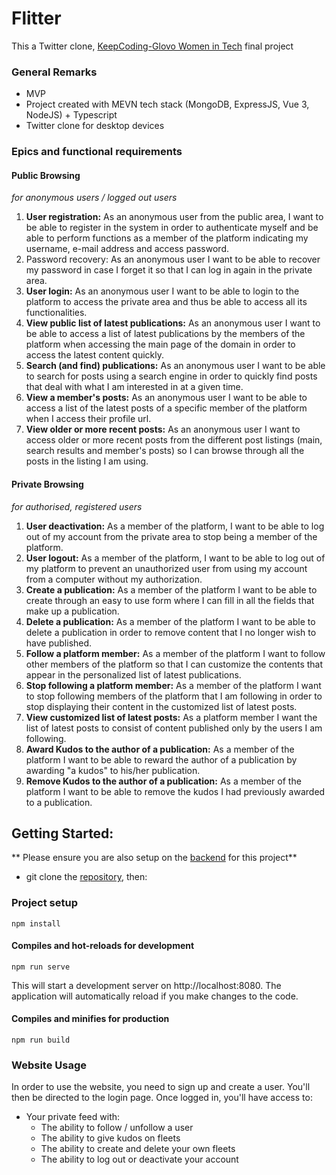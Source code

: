 # Flitter
This a Twitter clone, [KeepCoding-Glovo Women in Tech](https://keepcoding.io/nuestros-bootcamps/mujeres-glovo/ "KC Bootcamp") final project 

### General Remarks
* MVP 
* Project created with MEVN tech stack (MongoDB, ExpressJS, Vue 3, NodeJS) + Typescript
* Twitter clone for desktop devices 

### Epics and functional requirements 

#### Public Browsing 
_for anonymous users / logged out users_
1. **User registration:** As an anonymous user from the public area, I want to be able to register in the system in order to authenticate myself and be able to perform functions as a member of the platform indicating my username, e-mail address and access password.
2. Password recovery: As an anonymous user I want to be able to recover my password in case I forget it so that I can log in again in the private area.
3. **User login:** As an anonymous user I want to be able to login to the platform to access the private area and thus be able to access all its functionalities.
4. **View public list of latest publications:** As an anonymous user I want to be able to access a list of latest publications by the members of the platform when accessing the main page of the domain in order to access the latest content quickly.
5. **Search (and find) publications:** As an anonymous user I want to be able to search for posts using a search engine in order to quickly find posts that deal with what I am interested in at a given time.
6. **View a member's posts:** As an anonymous user I want to be able to access a list of the latest posts of a specific member of the platform when I access their profile url.
7. **View older or more recent posts:** As an anonymous user I want to access older or more recent posts from the different post listings (main, search results and member's posts) so I can browse through all the posts in the listing I am using.

#### Private Browsing
_for authorised, registered users_
1. **User deactivation:** As a member of the platform, I want to be able to log out of my account from the private area to stop being a member of the platform.
2. **User logout:** As a member of the platform, I want to be able to log out of my platform to prevent an unauthorized user from using my account from a computer without my authorization.
3. **Create a publication:** As a member of the platform I want to be able to create through an easy to use form where I can fill in all the fields that make up a publication.
4. **Delete a publication:** As a member of the platform I want to be able to delete a publication in order to remove content that I no longer wish to have published.
5. **Follow a platform member:** As a member of the platform I want to follow other members of the platform so that I can customize the contents that appear in the personalized list of latest publications.
6. **Stop following a platform member:** As a member of the platform I want to stop following members of the platform that I am following in order to stop displaying their content in the customized list of latest posts.
7. **View customized list of latest posts:** As a platform member I want the list of latest posts to consist of content published only by the users I am following.
8. **Award Kudos to the author of a publication:** As a member of the platform I want to be able to reward the author of a publication by awarding "a kudos" to his/her publication.
9. **Remove Kudos to the author of a publication:** As a member of the platform I want to be able to remove the kudos I had previously awarded to a publication.

## Getting Started:
** Please ensure you are also setup on the [backend](https://github.com/criSiles/Flitter-BackEnd "backend") for this project**
- git clone the [repository](https://github.com/LuciaSaenz/front-final-project.git "repo"), then:

### Project setup
```
npm install
```

#### Compiles and hot-reloads for development
```
npm run serve
```
This will start a development server on http://localhost:8080. The application will automatically reload if you make changes to the code.

#### Compiles and minifies for production
```
npm run build
```

### Website Usage
In order to use the website, you need to sign up and create a user. You'll then be directed to the login page. Once logged in, you'll have access to: 
- Your private feed with:
  - The ability to follow / unfollow a user
  - The ability to give kudos on fleets
  - The ability to create and delete your own fleets 
  - The ability to log out or deactivate your account
